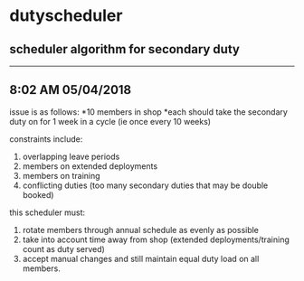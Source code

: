 dutyscheduler
=============
## scheduler algorithm for secondary duty

------------------------------------------
## 8:02 AM 05/04/2018

issue is as follows:
*10 members in shop
*each should take the secondary duty on for 1 week in a cycle (ie once every 10 weeks)</LI>

constraints include:
1. overlapping leave periods
2. members on extended deployments
3. members on training
4. conflicting duties (too many secondary duties that may be double booked)

this scheduler must:
1. rotate members through annual schedule as evenly as possible
2. take into account time away from shop (extended deployments/training count as duty served)
3. accept manual changes and still maintain equal duty load on all members.

